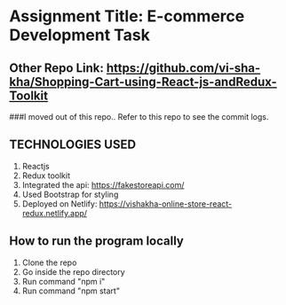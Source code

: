 # Assignment Title: E-commerce Development Task

## Other Repo Link: https://github.com/vi-sha-kha/Shopping-Cart-using-React-js-andRedux-Toolkit
###I moved out of this repo.. Refer to this repo to see the commit logs.

## TECHNOLOGIES USED

1. Reactjs
2. Redux toolkit
3. Integrated the api: https://fakestoreapi.com/
4. Used Bootstrap for styling
5. Deployed on Netlify: https://vishakha-online-store-react-redux.netlify.app/

## How to run the program locally

1. Clone the repo
2. Go inside the repo directory
3. Run command "npm i"
4. Run command "npm start"


